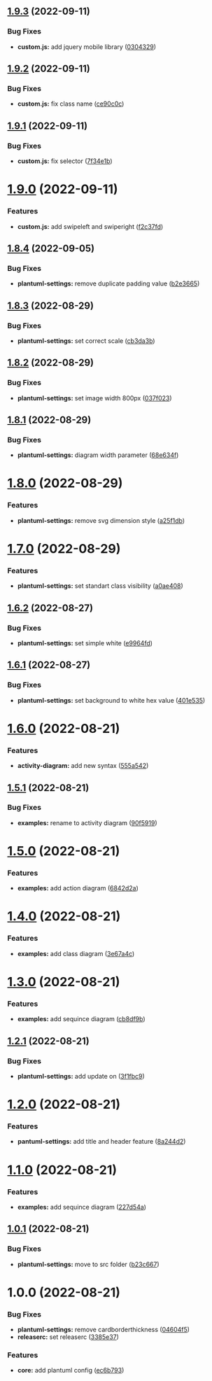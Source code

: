 ## [1.9.3](https://github.com/attilasomogyi/plantuml-settings/compare/v1.9.2...v1.9.3) (2022-09-11)


### Bug Fixes

* **custom.js:** add jquery mobile library ([0304329](https://github.com/attilasomogyi/plantuml-settings/commit/03043296396bb5a327a789c5c8e6fbc28580dafb))

## [1.9.2](https://github.com/attilasomogyi/plantuml-settings/compare/v1.9.1...v1.9.2) (2022-09-11)


### Bug Fixes

* **custom.js:** fix class name ([ce90c0c](https://github.com/attilasomogyi/plantuml-settings/commit/ce90c0cba6a65622436fb6a1af62382328aaae26))

## [1.9.1](https://github.com/attilasomogyi/plantuml-settings/compare/v1.9.0...v1.9.1) (2022-09-11)


### Bug Fixes

* **custom.js:** fix selector ([7f34e1b](https://github.com/attilasomogyi/plantuml-settings/commit/7f34e1bb81652efda1ac6e058358c2aa3de0e2a1))

# [1.9.0](https://github.com/attilasomogyi/plantuml-settings/compare/v1.8.4...v1.9.0) (2022-09-11)


### Features

* **custom.js:** add swipeleft and swiperight ([f2c37fd](https://github.com/attilasomogyi/plantuml-settings/commit/f2c37fdb072d013e6bc3765270e48e96d0b92831))

## [1.8.4](https://github.com/attilasomogyi/plantuml-settings/compare/v1.8.3...v1.8.4) (2022-09-05)


### Bug Fixes

* **plantuml-settings:** remove duplicate padding value ([b2e3665](https://github.com/attilasomogyi/plantuml-settings/commit/b2e3665aa6eccdd618e158776401b39eed3fbb7d))

## [1.8.3](https://github.com/attilasomogyi/plantuml-settings/compare/v1.8.2...v1.8.3) (2022-08-29)


### Bug Fixes

* **plantuml-settings:** set correct scale ([cb3da3b](https://github.com/attilasomogyi/plantuml-settings/commit/cb3da3b031ad09fe6242f829fadc065b2dec991e))

## [1.8.2](https://github.com/attilasomogyi/plantuml-settings/compare/v1.8.1...v1.8.2) (2022-08-29)


### Bug Fixes

* **plantuml-settings:** set image width 800px ([037f023](https://github.com/attilasomogyi/plantuml-settings/commit/037f0237ee265dabba10203bece11562cd2b9155))

## [1.8.1](https://github.com/attilasomogyi/plantuml-settings/compare/v1.8.0...v1.8.1) (2022-08-29)


### Bug Fixes

* **plantuml-settings:** diagram width parameter ([68e634f](https://github.com/attilasomogyi/plantuml-settings/commit/68e634fafe71a8869edb978bf5b5c4d4334cb602))

# [1.8.0](https://github.com/attilasomogyi/plantuml-settings/compare/v1.7.0...v1.8.0) (2022-08-29)


### Features

* **plantuml-settings:** remove svg dimension style ([a25f1db](https://github.com/attilasomogyi/plantuml-settings/commit/a25f1dbd395f0dbe9a6b9dcf6de44cbd8b77b1ef))

# [1.7.0](https://github.com/attilasomogyi/plantuml-settings/compare/v1.6.2...v1.7.0) (2022-08-29)


### Features

* **plantuml-settings:** set standart class visibility ([a0ae408](https://github.com/attilasomogyi/plantuml-settings/commit/a0ae40844de4986c45a270e4dcd205d272949cb1))

## [1.6.2](https://github.com/attilasomogyi/plantuml-settings/compare/v1.6.1...v1.6.2) (2022-08-27)


### Bug Fixes

* **plantuml-settings:** set simple white ([e9964fd](https://github.com/attilasomogyi/plantuml-settings/commit/e9964fdfcfb53c270fcbb33bfc53a67877c50812))

## [1.6.1](https://github.com/attilasomogyi/plantuml-settings/compare/v1.6.0...v1.6.1) (2022-08-27)


### Bug Fixes

* **plantuml-settings:** set background to white hex value ([401e535](https://github.com/attilasomogyi/plantuml-settings/commit/401e535905f9062856f45f435ed89d6d5016e94f))

# [1.6.0](https://github.com/attilasomogyi/plantuml-settings/compare/v1.5.1...v1.6.0) (2022-08-21)


### Features

* **activity-diagram:** add new syntax ([555a542](https://github.com/attilasomogyi/plantuml-settings/commit/555a542a240fe014443867ee262e97fad973b217))

## [1.5.1](https://github.com/attilasomogyi/plantuml-settings/compare/v1.5.0...v1.5.1) (2022-08-21)


### Bug Fixes

* **examples:** rename to activity diagram ([90f5919](https://github.com/attilasomogyi/plantuml-settings/commit/90f5919e703a5a60989f2eb31c115e5f328c77e8))

# [1.5.0](https://github.com/attilasomogyi/plantuml-settings/compare/v1.4.0...v1.5.0) (2022-08-21)


### Features

* **examples:** add action diagram ([6842d2a](https://github.com/attilasomogyi/plantuml-settings/commit/6842d2a48d78c190b20c1f2dff85768ff84d7e20))

# [1.4.0](https://github.com/attilasomogyi/plantuml-settings/compare/v1.3.0...v1.4.0) (2022-08-21)


### Features

* **examples:** add class diagram ([3e67a4c](https://github.com/attilasomogyi/plantuml-settings/commit/3e67a4cab92bd29aca1441b72cf4346c026106f1))

# [1.3.0](https://github.com/attilasomogyi/plantuml-settings/compare/v1.2.1...v1.3.0) (2022-08-21)


### Features

* **examples:** add sequince diagram ([cb8df9b](https://github.com/attilasomogyi/plantuml-settings/commit/cb8df9b687427cc3900da12bef12bca0b7631ab1))

## [1.2.1](https://github.com/attilasomogyi/plantuml-settings/compare/v1.2.0...v1.2.1) (2022-08-21)


### Bug Fixes

* **plantuml-settings:** add update on ([3f1fbc9](https://github.com/attilasomogyi/plantuml-settings/commit/3f1fbc95c8744b744b47ac21631b3d31960477ff))

# [1.2.0](https://github.com/attilasomogyi/plantuml-settings/compare/v1.1.0...v1.2.0) (2022-08-21)


### Features

* **pantuml-settings:** add title and header feature ([8a244d2](https://github.com/attilasomogyi/plantuml-settings/commit/8a244d263e6ba6ed397c5d87b37339177ebefa0a))

# [1.1.0](https://github.com/attilasomogyi/plantuml-settings/compare/v1.0.1...v1.1.0) (2022-08-21)


### Features

* **examples:** add sequince diagram ([227d54a](https://github.com/attilasomogyi/plantuml-settings/commit/227d54a5910c99070f261b52cb258d456512a970))

## [1.0.1](https://github.com/attilasomogyi/plantuml-settings/compare/v1.0.0...v1.0.1) (2022-08-21)


### Bug Fixes

* **plantuml-settings:** move to src folder ([b23c667](https://github.com/attilasomogyi/plantuml-settings/commit/b23c667f6dbc8b09c90440ebf44e21ef7b77da60))

# 1.0.0 (2022-08-21)


### Bug Fixes

* **plantuml-settings:** remove cardborderthickness ([04604f5](https://github.com/attilasomogyi/plantuml-settings/commit/04604f516e230e47572fcecc5df57489f5a8c784))
* **releaserc:** set releaserc ([3385e37](https://github.com/attilasomogyi/plantuml-settings/commit/3385e3748207ec8607a24e2864b40dbe154ef6ba))


### Features

* **core:** add plantuml config ([ec6b793](https://github.com/attilasomogyi/plantuml-settings/commit/ec6b793111a2e72f6445fe7b15e3e344adcc3a6a))

